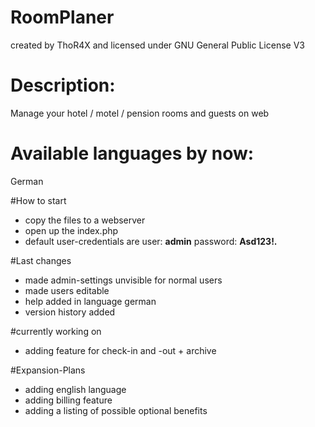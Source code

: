 # RoomPlaner
created by ThoR4X and licensed under GNU General Public License V3
# Description: 
Manage your hotel / motel / pension rooms and guests on web

# Available languages by now: 
German

#How to start
- copy the files to a webserver
- open up the index.php
- default user-credentials are user: <b>admin</b> password: <b>Asd123!.</b>


#Last changes
- made admin-settings unvisible for normal users
- made users editable
- help added in language german
- version history added


#currently working on
- adding feature for check-in and -out + archive


#Expansion-Plans
- adding english language
- adding billing feature
- adding a listing of possible optional benefits
